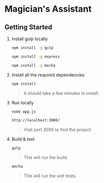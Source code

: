 # Magician's Assistant

## Getting Started

1. Install gulp locally
   ```sh
   npm install -g gulp
   ```
      ```sh
   npm install -g express
   ```
    ```sh
   npm install -g mocha
   ```

2. Install all the required dependencies
   ```sh
   npm install
   ```
   >It should take a few minutes to install.

3. Run locally
    ```sh
    node app.js
    ```
    ```sh
    http://localhost:3000/
    ```
    >Visit port 3000 to find the project.

4. Build & test
    ```sh
    gulp 
    ```
    >This will run the build.
    
    ```sh
    mocha
    ```
    >This will run the unit tests.